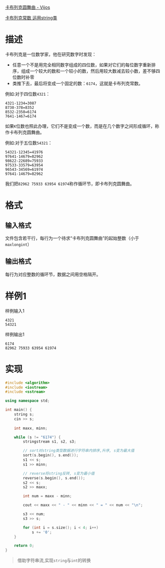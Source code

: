 [卡布列克圆舞曲 - Vijos](https://vijos.org/p/1024)

[卡布列克常数 运用string类](https://blog.csdn.net/oneplus123/article/details/84758396)

# 描述

卡布列克是一位数学家，他在研究数字时发现：

- 任意一个不是用完全相同数字组成的四位数，如果对它们的每位数字重新排序，组成一个较大的数和一个较小的数，然后用较大数减去较小数，差不够四位数时补零
- 类推下去，最后将变成一个固定的数：`6174`，这就是卡布列克常数。

例如:对于四位数`4321`：
```
4321-1234=3087
8730-378=8352
8532-2358=6174
7641-1467=6174
```
如果`K`位数也照此办理，它们不是变成一个数，而是在几个数字之间形成循环，称作卡布列克圆舞曲。

例如:对于五位数`54321`：
```
54321-12345=41976
97641-14679=82962
98622-22689=75933
97533-33579=63954
96543-34569=61974
97641-14679=82962
```
我们把`82962 75933 63954 61974`称作循环节，即卡布列克圆舞曲。

# 格式

## 输入格式

文件包含若干行，每行为一个待求“卡布列克圆舞曲”的起始整数（小于`maxlongint`）

## 输出格式

每行为对应整数的循环节，数据之间用空格隔开。

# 样例1

样例输入1

```data
4321
54321
```

样例输出1

```data
6174
82962 75933 63954 61974
```

# 实现

```C++
#include <algorithm>
#include <iostream>
#include <sstream>

using namespace std;

int main() {
    string s;
    cin >> s;
    
    int maxx, minn;

    while (s != "6174") {
        stringstream s1, s2, s3;

        // sort对string类型数据进行字符串内排序,升序, s变为最大值
        sort(s.begin(), s.end());
        s1 << s;
        s1 >> minn;

        // reverse将string反转, s变为最小值
        reverse(s.begin(), s.end());
        s2 << s;
        s2 >> maxx;

        int num = maxx - minn;

        cout << maxx << " - " << minn << " = " << num << "\n";

        s3 << num;
        s3 >> s;

        for (int i = s.size(); i < 4; i++)
            s += '0';
    }

    return 0;
}
```

> 借助字符串流,实现`string`与`int`的转换